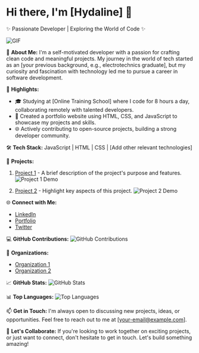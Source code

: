 # Hi there, I'm [Hydaline] 👋

 ✨ Passionate  Developer | Exploring the World of Code  ✨

![GIF](https://media.giphy.com/media/PI3QGKFN6XZUCMMqJm/giphy.gif)


🚀 **About Me:**
I'm a self-motivated developer with a passion for crafting clean code and meaningful projects. My journey in the world of tech started as an [your previous background, e.g., electrotechnics graduate], but my curiosity and fascination with technology led me to pursue a career in software development.

🌟 **Highlights:**
- 🎓 Studying at [Online Training School] where I code for 8 hours a day, collaborating remotely with talented developers.
- 💼 Created a portfolio website using HTML, CSS, and JavaScript to showcase my projects and skills.
- 🌐 Actively contributing to open-source projects, building a strong developer community.

🛠️ **Tech Stack:**
JavaScript | HTML | CSS | [Add other relevant technologies]

🚀 **Projects:**
1. [Project 1](link-to-project-1) - A brief description of the project's purpose and features.
   ![Project 1 Demo](project-1-gif-url)
   
2. [Project 2](link-to-project-2) - Highlight key aspects of this project.
   ![Project 2 Demo](project-2-gif-url)

🌐 **Connect with Me:**
- [LinkedIn](your-linkedin-profile)
- [Portfolio](your-portfolio-website)
- [Twitter](your-twitter-profile)

💻 **GitHub Contributions:**
![GitHub Contributions](your-GitHub-contribution-graph)

🌟 **Organizations:**
- [Organization 1](link-to-organization-1)
- [Organization 2](link-to-organization-2)

📈 **GitHub Stats:**
![GitHub Stats](your-GitHub-stats-badge)

📊 **Top Languages:**
![Top Languages](your-GitHub-top-languages-badge)

📫 **Get in Touch:**
I'm always open to discussing new projects, ideas, or opportunities. Feel free to reach out to me at [your-email@example.com].

🚀 **Let's Collaborate:**
If you're looking to work together on exciting projects, or just want to connect, don't hesitate to get in touch. Let's build something amazing!
